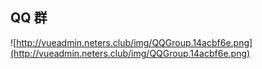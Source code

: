 ## QQ 群

![http://vueadmin.neters.club/img/QQGroup.14acbf6e.png](http://vueadmin.neters.club/img/QQGroup.14acbf6e.png)

